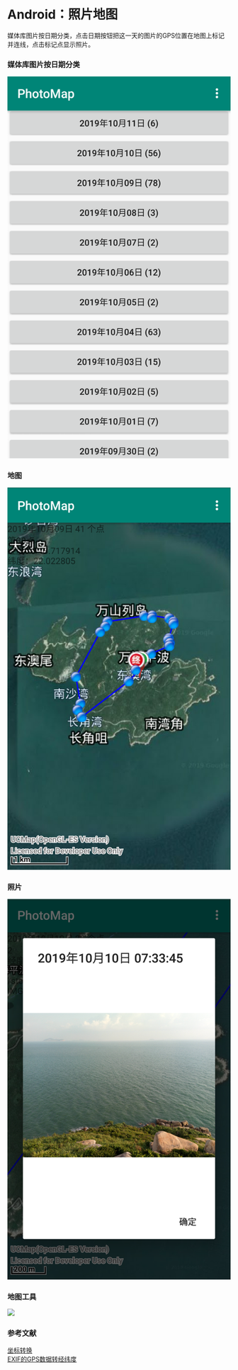 # Android：照片地图
媒体库图片按日期分类，点击日期按钮把这一天的图片的GPS位置在地图上标记并连线，点击标记点显示照片。

### 媒体库图片按日期分类
![alt](datelist.png)  

### 地图
![alt](map.png)  

### 照片
![alt](photo.png)  

### 地图工具
<a href="http://www.creable.cn/kuibu/index.asp"><img src="http://www.creable.cn/kuibu/images/top_01.gif"></a>

### 参考文献
[坐标转换](https://blog.csdn.net/ma969070578/article/details/41013547)  
[EXIF的GPS数据转经纬度](https://blog.csdn.net/diyangxia/article/details/50995253)